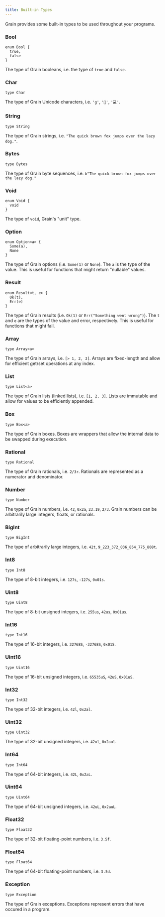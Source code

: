 ```yaml
---
title: Built-in Types
---
```


Grain provides some built-in types to be used throughout your programs.

### **Bool**

```grain
enum Bool {
  true,
  false
}
```

The type of Grain booleans, i.e. the type of `true` and `false`.

### **Char**

```grain
type Char
```

The type of Grain Unicode characters, i.e. `'g'`, `'🌾'`, `'💻'`.

### **String**

```grain
type String
```

The type of Grain strings, i.e. `"The quick brown fox jumps over the lazy dog."`.

### **Bytes**

```grain
type Bytes
```

The type of Grain byte sequences, i.e. `b"The quick brown fox jumps over the lazy dog."`

### **Void**

```grain
enum Void {
  void
}
```

The type of `void`, Grain's "unit" type.

### **Option**

```grain
enum Option<a> {
  Some(a),
  None
}
```

The type of Grain options (i.e. `Some(1)` or `None`). The `a` is the type of the value. This is useful for functions that might return "nullable" values.

### **Result**

```grain
enum Result<t, e> {
  Ok(t),
  Err(e)
}
```

The type of Grain results (i.e. `Ok(1)` or `Err("Something went wrong")`). The `t` and `e` are the types of the value and error, respectively. This is useful for functions that might fail.

### **Array**

```grain
type Array<a>
```

The type of Grain arrays, i.e. `[> 1, 2, 3]`. Arrays are fixed-length and allow for efficient get/set operations at any index.

### **List**

```grain
type List<a>
```
The type of Grain lists (linked lists), i.e. `[1, 2, 3]`. Lists are immutable and allow for values to be efficiently appended.

### **Box**

```grain
type Box<a>
```

The type of Grain boxes. Boxes are wrappers that allow the internal data to be swapped during execution.

### **Rational**

```grain
type Rational
```

The type of Grain rationals, i.e. `2/3r`. Rationals are represented as a numerator and denominator.

### **Number**

```grain
type Number
```

The type of Grain numbers, i.e. `42`, `0x2a`, `23.19`, `2/3`. Grain numbers can be arbitrarily large integers, floats, or rationals.

### **BigInt**

```grain
type BigInt
```

The type of arbitrarily large integers, i.e. `42t`, `9_223_372_036_854_775_808t`.

### **Int8**

```grain
type Int8
```

The type of 8-bit integers, i.e. `127s`, `-127s`, `0x01s`.

### **Uint8**

```grain
type Uint8
```

The type of 8-bit unsigned integers, i.e. `255us`, `42us`, `0x01us`.

### **Int16**

```grain
type Int16
```

The type of 16-bit integers, i.e. `32768S`, `-32768S`, `0x01S`.

### **Uint16**

```grain
type Uint16
```

The type of 16-bit unsigned integers, i.e. `65535uS`, `42uS`, `0x01uS`.
### **Int32**

```grain
type Int32
```

The type of 32-bit integers, i.e. `42l`, `0x2al`.

### **Uint32**

```grain
type Uint32
```

The type of 32-bit unsigned integers, i.e. `42ul`, `0x2aul`.

### **Int64**

```grain
type Int64
```

The type of 64-bit integers, i.e. `42L`, `0x2aL`.

### **Uint64**

```grain
type Uint64
```

The type of 64-bit unsigned integers, i.e. `42uL`, `0x2auL`.

### **Float32**

```grain
type Float32
```

The type of 32-bit floating-point numbers, i.e. `3.5f`.

### **Float64**

```grain
type Float64
```

The type of 64-bit floating-point numbers, i.e. `3.5d`.

### **Exception**

```grain
type Exception
```

The type of Grain exceptions. Exceptions represent errors that have occured in a program.

